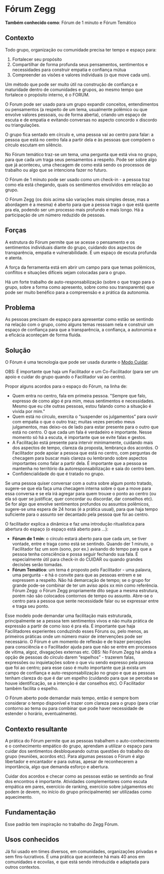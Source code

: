 # Fórum Zegg

**Também conhecido como**: Fórum de 1 minuto e Fórum Temático

## Contexto

Todo grupo, organização ou comunidade precisa ter tempo e espaço para:

1. Fortalecer seu propósito
2. Compartilhar de forma profunda seus pensamentos, sentimentos e necessidades para construir empatia e confiança mútua
3. Compreender as visões e valores individuais \(o que move cada um\).

Um método que pode ser muito útil na construção de confiança e maturidade dentro de comunidades e grupos, ao mesmo tempo que fortalece o propósito interno, é o FORUM.

O Forum pode ser usado para um grupo expandir conceitos, entendimentos ou pensamentos \(a respeito de um tema, usualmente polêmico ou que envolve valores pessoais, ou de forma aberta\), criando um espaço de escuta e de empatia e evitando conversas no aspecto concordo x discordo ou triangulações.

O grupo fica sentado em círculo e, uma pessoa vai ao centro para falar: a pessoa que está no centro fala a partir dela e às pessoas que compõem o círculo escutam em silêncio.

No Fórum temático traz-se um tema, uma pergunta que está viva no grupo, para que cada um traga seus pensamentos a respeito. Pode ser sobre algo que já aconteceu, uma checagem de como está sendo os processos de trabalho ou algo que se intenciona fazer no futuro.

O Fórum de 1 minuto pode ser usado como um check-in - a pessoa traz como ela está chegando, quais os sentimentos envolvidos em relação ao grupo.

O Fórum Zegg \(os dois acima são variações mais simples desse, mas a abordagem é a mesma\) é aberto para que a pessoa traga o que está quente pra ela, podendo ser um processo mais profundo e mais longo. Há a participação de um número reduzido de pessoas.

## Forças

A estrutura do Fórum permite que se acesse o pensamento e os sentimentos individuais diante do grupo, cuidando dos aspectos de transparência, empatia e vulnerabilidade. É um espaço de escuta profunda e atenta.

A força da ferramenta está em abrir um campo para que temas polêmicos, conflitos e situações difíceis sejam colocadas para o grupo.

Há um forte trabalho de auto-responsabilização \(sobre o que trago para o grupo, sobre a forma como apresento, sobre como sou transparente\) que pode ser muito benéfico para a compreensão e a prática da autonomia.

## Problema

As pessoas precisam de espaço para apresentar como estão se sentindo na relação com o grupo, como alguns temas ressoam nela e construir um espaço de confiança para que a transparência, a confiança, a autonomia e a eficácia aconteçam de forma fluida.

## Solução

O Fórum é uma tecnologia que pode ser usada durante o [Modo Cuidar][cuidar].

OBS: É importante que haja um Facilitador e um Co-Facilitador \(para ser um apoio e cuidar do grupo quando o Facilitador vai ao centro\).

Propor alguns acordos para o espaço do Fórum, na linha de:

- Quem entra no centro, fala em primeira pessoa. "Sempre que falo, expresso de como algo é pra mim, meus sentimentos e necessidades. Mesmo que eu cite outras pessoas, estou falando como a situação é vivida por mim."
- Quem está no círculo, exercita o “suspender os julgamentos” para ouvir com empatia o que o outro traz; muitas vezes percebo meus julgamentos, mas deixo-os de lado para estar presente para o outro que está no centro. O que cada um fala é verdadeiro e importante. Nesse momento só há a escuta, é importante que se evite falas e gestos.
- A Facilitação está presente para intervir minimamente, cuidando mais dos aspectos de tempo, clareza da proposta, lembrança dos acordos. O Facilitador pode apoiar a pessoa que está no centro, com perguntas de checagem para buscar mais clareza ou lembrando sobre aspectos importantes como falar a partir dela. É importante que a pessoa se mantenha no território da autoresponsabilização e saia do centro bem.
- Confidencialidade do que é tratado no grupo.

Se uma pessoa quiser conversar com a outra sobre algum ponto tratado, sugere-se que ela faça uma checagem interna sobre o que a move para essa conversa e se ela irá agregar para quem trouxe o ponto ao centro \(ou ela só quer se justificar, quer concordar ou discordar, dar conselhos etc\). Se for algo que envolve sentimentos profundos ou assuntos polêmicos, sugere-se uma espera de 24 horas \(é a prática usual\), para que haja tempo suficiente para o assunto ser decantado pela pessoa que foi ao centro.

O facilitador explica a dinâmica e faz uma introdução ritualística para abertura do espaço \(o espaço está aberto para …\):

- **Fórum de 1 min**: o círculo estará aberto para que cada um, se tiver vontade, entre e traga como está se sentindo. Quando der 1 minuto, o Facilitador faz um som \(sono, por ex.\) avisando do tempo para que a pessoa tenha consciência e possa seguir fechando sua fala. É especialmente útil para check-in do CUIDAR ou quando grandes decisões serão tomadas.
- **Fórum Temático**: um tema é proposto pelo Facilitador - uma palavra, uma pergunta - e há o convite para que as pessoas entrem e se expressem a respeito. Não há demarcação de tempo; se o grupo for grande pode-se combinar de ter um aviso após xx min como referência. Fórum Zegg: o Fórum Zegg propriamente dito segue a mesma estrutura, porém não são colocados contornos de tempo ou assunto. Abre-se o centro para a pessoa que sente necessidade falar ou se expressar entre e traga seu ponto.

Esse modelo pode demandar uma facilitação mais estruturada, principalmente se a pessoa tem sentimentos vivos e não muita prática de expressão a partir de como isso é pra ela. É importante que haja Facilitadores experientes conduzindo esses Fóruns ou, pelo menos, as primeiros práticas onde um número maior de intervenções pode ser necessário. O Fórum é um momento de reflexão e de trazer percepções para consciência e o Facilitador ajuda para que não se entre em processos de vítima, algoz, divagações externas etc. OBS: No Fórum Zegg há ainda a opção de pessoas do círculo darem “espelhos” - trazerem falas, expressões ou inquietações sobre o que viu sendo expresso pela pessoa que foi ao centro; para esse caso é muito importante que já exista um campo de confiança e auto-responsabilização no grupo e que as pessoas tenham clareza do que é dar um espelho \(cuidando para que se perceba se houve identificação, se a intenção é dar conselhos etc\). O Facilitador também facilita o espelho.

O Fórum aberto pode demandar mais tempo, então é sempre bom considerar o tempo disponível e trazer com clareza para o grupo \(para criar contorno ao tema ou para combinar que pode haver necessidade de estender o horário, eventualmente\).

## Contexto resultante

A prática do Fórum permite que as pessoas trabalhem o auto-conhecimento e o conhecimento empático do grupo, aprendam a utilizar o espaço para cuidar dos sentimentos desbloqueando outras questões do trabalho do grupo \(reuniões, acordos etc\). Para algumas pessoas o Fórum é algo libertador e encantador e para outras, apesar de reconhecerem a importância, algo que demanda esforço e abertura.

Cuidar dos acordos e checar como as pessoas estão se sentindo ao final dos encontros é importante. Atividades complementares como escuta empática em pares, exercício de ranking, exercício sobre julgamentos etc podem \(e devem, no início do grupo principalmente\) ser utilizadas como aquecimento.

## Fundamentação

Esse padrão tem inspiração no trabalho do Zegg Fórum.

## Usos conhecidos

Já foi usado em times diversos, em comunidades, organizações privadas e sem fins-lucrativos. É uma prática que acontece há mais 40 anos em comunidades e ecovilas, e que está sendo introduzida e adaptada para outros contextos.

[cuidar]: ../../meta-acordos/reunioes-de-circulo.md#modo-cuidar
